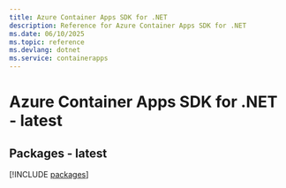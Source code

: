 ```yaml
---
title: Azure Container Apps SDK for .NET
description: Reference for Azure Container Apps SDK for .NET
ms.date: 06/10/2025
ms.topic: reference
ms.devlang: dotnet
ms.service: containerapps
---
```

# Azure Container Apps SDK for .NET - latest
## Packages - latest
[!INCLUDE [packages](container-apps-index.md)]